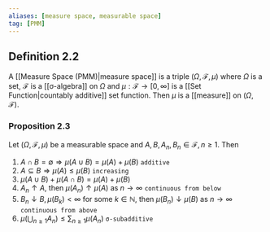 ```yaml
---
aliases: [measure space, measurable space]
tag: [PMM]
---
```

## Definition 2.2
A [[Measure Space (PMM)|measure space]] is a triple $(\Omega, \mathscr{F}, \mu)$ where $\Omega$ is a set, $\mathscr{F}$ is a [[σ-algebra]] on $\Omega$ and $\mu: \mathscr{F} \rightarrow[0, \infty]$ is a [[Set Function|countably additive]] set function. Then $\mu$ is a [[measure]] on $(\Omega, \mathscr{F})$.

### Proposition 2.3
Let $(\Omega, \mathscr{F}, \mu)$ be a measurable space and $A, B, A_n, B_n \in \mathscr{F}, n \geqslant 1$. Then

1) $A \cap B=\emptyset \Longrightarrow \mu(A \cup B)=\mu(A)+\mu(B)$ `additive`
2) $A \subseteq B \Longrightarrow \mu(A) \leqslant \mu(B)$ `increasing`
3) $\mu(A \cup B)+\mu(A \cap B)=\mu(A)+\mu(B)$
4) $A_n \uparrow A$, then $\mu\left(A_n\right) \uparrow \mu(A)$ as $n \rightarrow \infty$ `continuous from below`
5) $B_n \downarrow B, \mu\left(B_k\right)<\infty$ for some $k \in \mathbb{N}$, then $\mu\left(B_n\right) \downarrow \mu(B)$ as $n \rightarrow \infty$ `continuous from above`
6) $\mu\left(\bigcup_{n \geqslant 1} A_n\right) \leqslant \sum_{n \geqslant 1} \mu\left(A_n\right)$ `σ-subadditive`